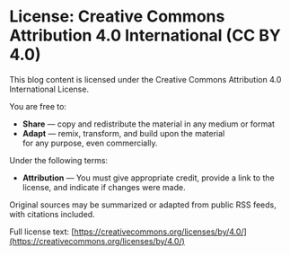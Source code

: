 # License: Creative Commons Attribution 4.0 International (CC BY 4.0)

This blog content is licensed under the Creative Commons Attribution 4.0 International License.

You are free to:

- **Share** — copy and redistribute the material in any medium or format  
- **Adapt** — remix, transform, and build upon the material  
for any purpose, even commercially.

Under the following terms:

- **Attribution** — You must give appropriate credit, provide a link to the license, and indicate if changes were made.

Original sources may be summarized or adapted from public RSS feeds, with citations included.

Full license text: [https://creativecommons.org/licenses/by/4.0/](https://creativecommons.org/licenses/by/4.0/)
